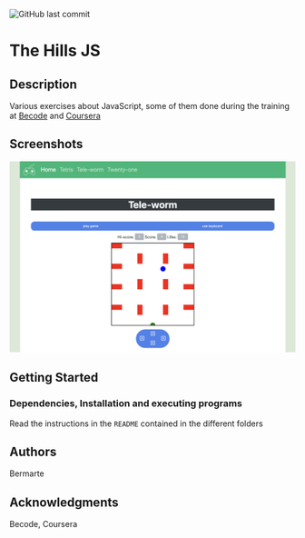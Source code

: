 ![GitHub last commit](https://img.shields.io/github/last-commit/bermarte/the_hills_js)
# The Hills JS

## Description

Various exercises about JavaScript, some of them done during the training at 
[Becode](https://becode.org/index_nl.html) and [Coursera](http://www>coursera.org)

## Screenshots

![The Hills JavaScript](/assets/imgs/JS.png)

## Getting Started

### Dependencies, Installation and executing programs

Read the instructions in the `README` contained in the different folders

## Authors

Bermarte

## Acknowledgments
Becode, Coursera
